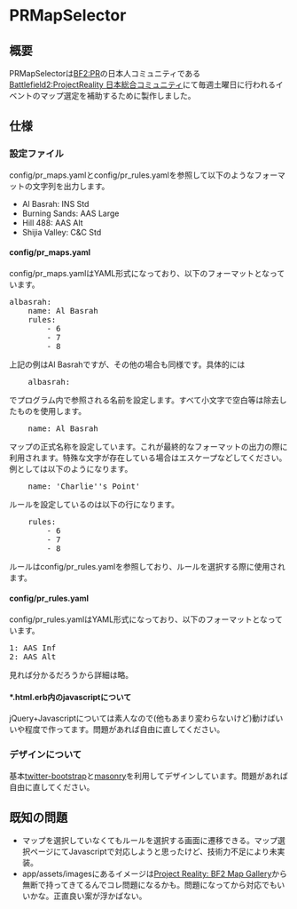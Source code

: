 # PRMapSelector
## 概要
PRMapSelectorは[BF2:PR](http://www.realitymod.com/)の日本人コミュニティである[Battlefield2:ProjectReality 日本総合コミュニティ](http://projectreality-jp.blogspot.jp/)にて毎週土曜日に行われるイベントのマップ選定を補助するために製作しました。

## 仕様
### 設定ファイル
config/pr\_maps.yamlとconfig/pr\_rules.yamlを参照して以下のようなフォーマットの文字列を出力します。

* Al Basrah: INS Std
* Burning Sands: AAS Large
* Hill 488: AAS Alt
* Shijia Valley: C&C Std 

#### config/pr\_maps.yaml
config/pr\_maps.yamlはYAML形式になっており、以下のフォーマットとなっています。
<pre>
albasrah:
    name: Al Basrah
	rules:
        - 6
    	- 7
    	- 8
</pre>
上記の例はAl Basrahですが、その他の場合も同様です。具体的には
<pre>
    albasrah:
</pre>
でプログラム内で参照される名前を設定します。すべて小文字で空白等は除去したものを使用します。
<pre>
    name: Al Basrah
</pre>
マップの正式名称を設定しています。これが最終的なフォーマットの出力の際に利用されます。特殊な文字が存在している場合はエスケープなどしてください。例としては以下のようになります。
<pre>
    name: 'Charlie''s Point'
</pre>
ルールを設定しているのは以下の行になります。
<pre>
	rules:
        - 6
    	- 7
    	- 8
</pre>
ルールはconfig/pr\_rules.yamlを参照しており、ルールを選択する際に使用されます。

#### config/pr\_rules.yaml
config/pr\_rules.yamlはYAML形式になっており、以下のフォーマットとなっています。
<pre>
1: AAS Inf
2: AAS Alt
</pre>
見れば分かるだろうから詳細は略。

#### *.html.erb内のjavascriptについて
jQuery+Javascriptについては素人なので(他もあまり変わらないけど)動けばいいや程度で作ってます。問題があれば自由に直してください。

### デザインについて
基本[twitter-bootstrap](http://getbootstrap.com/)と[masonry](http://masonry.desandro.com/)を利用してデザインしています。問題があれば自由に直してください。

## 既知の問題

* マップを選択していなくてもルールを選択する画面に遷移できる。マップ選択ページにてJavascriptで対応しようと思ったけど、技術力不足により未実装。
* app/assets/imagesにあるイメージは[Project Reality: BF2 Map Gallery](http://www.ancientdev.com/mapgallery/)から無断で持ってきてるんでコレ問題になるかも。問題になってから対応でもいいかな。正直良い案が浮かばない。
